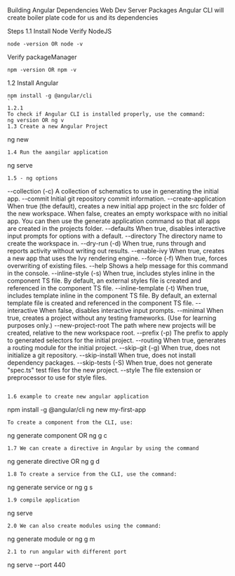 Building Angular 
    Dependencies
        Web Dev Server
        Packages
Angular CLI will create boiler plate code for us and its dependencies

Steps
1.1 Install Node
Verify NodeJS
```
node -version OR node -v
```
Verify packageManager
```
npm -version OR npm -v
```
1.2 Install Angular
```
npm install -g @angular/cli
``
1.2.1
To check if Angular CLI is installed properly, use the command:
ng version OR ng v
1.3 Create a new Angular Project
```
ng new <project-name>
```
1.4 Run the aangilar application
```
ng serve
```
1.5 - ng options
```
 --collection (-c)
    A collection of schematics to use in generating the initial app.
  --commit
    Initial git repository commit information.
  --create-application
    When true (the default), creates a new initial app project in the src folder of the new workspace. When false, creates an empty workspace with no initial app. You can then use the generate application command so that all apps are created in the projects folder.
  --defaults
    When true, disables interactive input prompts for options with a default.
  --directory
    The directory name to create the workspace in.
  --dry-run (-d)
    When true, runs through and reports activity without writing out results.
  --enable-ivy
    When true, creates a new app that uses the Ivy rendering engine.
  --force (-f)
    When true, forces overwriting of existing files.
  --help
    Shows a help message for this command in the console.
  --inline-style (-s)
    When true, includes styles inline in the component TS file. By default, an external styles file is created and referenced in the component TS file.
  --inline-template (-t)
    When true, includes template inline in the component TS file. By default, an external template file is created and referenced in the component TS file.
  --interactive
    When false, disables interactive input prompts.
  --minimal
    When true, creates a project without any testing frameworks. (Use for learning purposes only.)
  --new-project-root
    The path where new projects will be created, relative to the new workspace root.
  --prefix (-p)
    The prefix to apply to generated selectors for the initial project.
  --routing
    When true, generates a routing module for the initial project.
  --skip-git (-g)
    When true, does not initialize a git repository.
  --skip-install
    When true, does not install dependency packages.
  --skip-tests (-S)
    When true, does not generate "spec.ts" test files for the new project.
  --style
    The file extension or preprocessor to use for style files.
```

1.6 example to create new angular application
```
npm install -g @angular/cli
ng new my-first-app
```
To create a component from the CLI, use:
```
ng generate component <component-name> OR ng g c <component-name>
```
1.7 We can create a directive in Angular by using the command
```
ng generate directive <directive-name> OR ng g d <directive-name>
```
1.8 To create a service from the CLI, use the command:
```
ng generate service <service-name>
or
ng g s <service-name>
```
1.9 compile application
```
ng serve
```
2.0 We can also create modules using the command:
```
ng generate module <module-name> 
or 
ng g m <module-name>
```
2.1 to run angular with different port
```
ng serve --port 440
```
